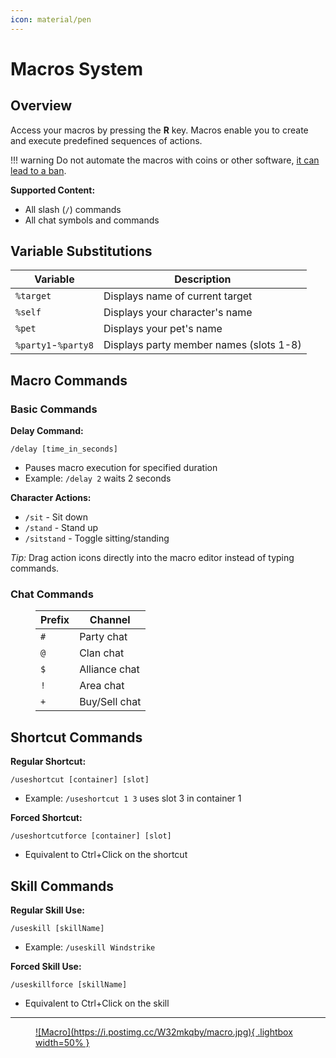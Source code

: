 ```yaml
---
icon: material/pen
---
```

# Macros System

## Overview

Access your macros by pressing the **R** key. Macros enable you to create and execute predefined sequences of actions.

!!! warning
    Do not automate the macros with coins or other software, [it can lead to a ban](/faq/support/rules/#1-botting).

**Supported Content:**

- All slash (`/`) commands
- All chat symbols and commands

## Variable Substitutions

| Variable       | Description                          |
|----------------|--------------------------------------|
| `%target`      | Displays name of current target      |
| `%self`        | Displays your character's name       |
| `%pet`         | Displays your pet's name             |
| `%party1`-`%party8` | Displays party member names (slots 1-8) |

## Macro Commands

### Basic Commands

**Delay Command:**

`/delay [time_in_seconds]`

- Pauses macro execution for specified duration
- Example: `/delay 2` waits 2 seconds

**Character Actions:**

- `/sit` - Sit down
- `/stand` - Stand up  
- `/sitstand` - Toggle sitting/standing

*Tip:* Drag action icons directly into the macro editor instead of typing commands.

### Chat Commands
<figure markdown="span" markdown>

| Prefix | Channel       |
|--------|---------------|
| `#`    | Party chat    |
| `@`    | Clan chat     |
| `$`    | Alliance chat |
| `!`    | Area chat     |
| `+`    | Buy/Sell chat |
</figure>

## Shortcut Commands

**Regular Shortcut:**

`/useshortcut [container] [slot]`

- Example: `/useshortcut 1 3` uses slot 3 in container 1

**Forced Shortcut:**

`/useshortcutforce [container] [slot]`

- Equivalent to Ctrl+Click on the shortcut

## Skill Commands

**Regular Skill Use:**

`/useskill [skillName]`

- Example: `/useskill Windstrike`

**Forced Skill Use:**

`/useskillforce [skillName]`

- Equivalent to Ctrl+Click on the skill

---

<figure markdown="span">
    <a href="https://postimg.cc/XZzyMJ5K">
    ![Macro](https://i.postimg.cc/W32mkqby/macro.jpg){ .lightbox width=50% }
    </a>
</figure>
